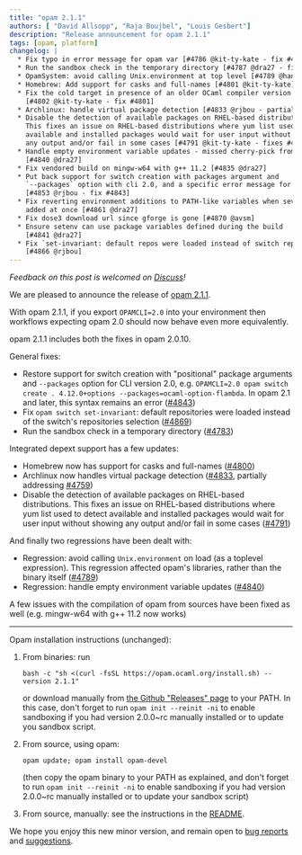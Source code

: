 ```yaml
---
title: "opam 2.1.1"
authors: [ "David Allsopp", "Raja Boujbel", "Louis Gesbert"]
description: "Release announcement for opam 2.1.1"
tags: [opam, platform]
changelog: |
  * Fix typo in error message for opam var [#4786 @kit-ty-kate - fix #4785]
  * Run the sandbox check in the temporary directory [#4787 @dra27 - fix #4783]
  * OpamSystem: avoid calling Unix.environment at top level [#4789 @hannesm]
  * Homebrew: Add support for casks and full-names [#4801 @kit-ty-kate]
  * Fix the cold target in presence of an older OCaml compiler version on macOS
    [#4802 @kit-ty-kate - fix #4801]
  * Archlinux: handle virtual package detection [#4833 @rjbou - partial fix #4759]
  * Disable the detection of available packages on RHEL-based distributions.
    This fixes an issue on RHEL-based distributions where yum list used to detect
    available and installed packages would wait for user input without showing
    any output and/or fail in some cases [#4791 @kit-ty-kate - fixes #4790]
  * Handle empty environment variable updates - missed cherry-pick from 2.0
    [#4840 @dra27]
  * Fix vendored build on mingw-w64 with g++ 11.2 [#4835 @dra27]
  * Put back support for switch creation with packages argument and
    `--packages` option with cli 2.0, and a specific error message for cli 2.1
    [#4853 @rjbou - fix #4843]
  * Fix reverting environment additions to PATH-like variables when several dirs
    added at once [#4861 @dra27]
  * Fix dose3 download url since gforge is gone [#4870 @avsm]
  * Ensure setenv can use package variables defined during the build
    [#4841 @dra27]
  * Fix `set-invariant: default repos were loaded instead of switch repos
    [#4866 @rjbou]
---
```


_Feedback on this post is welcomed on [Discuss](https://discuss.ocaml.org/t/ann-opam-2-1-1-opam-2-0-10-opam-depext-1-2/8872)!_

We are pleased to announce the release of [opam 2.1.1](https://github.com/ocaml/opam/releases/tag/2.1.1).

With opam 2.1.1, if you export `OPAMCLI=2.0` into your environment then workflows expecting opam 2.0 should now behave even more equivalently.

opam 2.1.1 includes both the fixes in opam 2.0.10.

General fixes:

* Restore support for switch creation with "positional" package arguments and `--packages` option for CLI version 2.0, e.g. `OPAMCLI=2.0 opam switch create . 4.12.0+options --packages=ocaml-option-flambda`. In opam 2.1 and later, this syntax remains an error ([#4843](https://github.com/ocaml/opam/issues/4843))
* Fix `opam switch set-invariant`: default repositories were loaded instead of the switch's repositories selection ([#4869](https://github.com/ocaml/opam/pull/4869))
* Run the sandbox check in a temporary directory ([#4783](https://github.com/ocaml/opam/issues/4783))

Integrated depext support has a few updates:
* Homebrew now has support for casks and full-names ([#4800](https://github.com/ocaml/opam/issues/4800))
* Archlinux now handles virtual package detection ([#4833](https://github.com/ocaml/opam/pull/4833), partially addressing [#4759](https://github.com/ocaml/opam/issues/4759))
* Disable the detection of available packages on RHEL-based distributions.
  This fixes an issue on RHEL-based distributions where yum list used to detect
  available and installed packages would wait for user input without showing
  any output and/or fail in some cases ([#4791](https://github.com/ocaml/opam/pull/4791))
  
And finally two regressions have been dealt with:
* Regression: avoid calling `Unix.environment` on load (as a toplevel expression). This regression affected opam's libraries, rather than the binary itself ([#4789](https://github.com/ocaml/opam/pull/4789))
* Regression: handle empty environment variable updates ([#4840](https://github.com/ocaml/opam/pull/4840))

A few issues with the compilation of opam from sources have been fixed as well (e.g. mingw-w64 with g++ 11.2 now works)

---

Opam installation instructions (unchanged):

1. From binaries: run

    ```
    bash -c "sh <(curl -fsSL https://opam.ocaml.org/install.sh) --version 2.1.1"
    ```

    or download manually from [the Github "Releases" page](https://github.com/ocaml/opam/releases/tag/2.1.1) to your PATH. In this case, don't forget to run `opam init --reinit -ni` to enable sandboxing if you had version 2.0.0~rc manually installed or to update you sandbox script.

2. From source, using opam:

    ```
    opam update; opam install opam-devel
    ```

   (then copy the opam binary to your PATH as explained, and don't forget to run `opam init --reinit -ni` to enable sandboxing if you had version 2.0.0~rc manually installed or to update your sandbox script)

3. From source, manually: see the instructions in the [README](https://github.com/ocaml/opam/tree/2.1.1#compiling-this-repo).

We hope you enjoy this new minor version, and remain open to [bug reports](https://github.com/ocaml/opam/issues) and [suggestions](https://github.com/ocaml/opam/issues).
